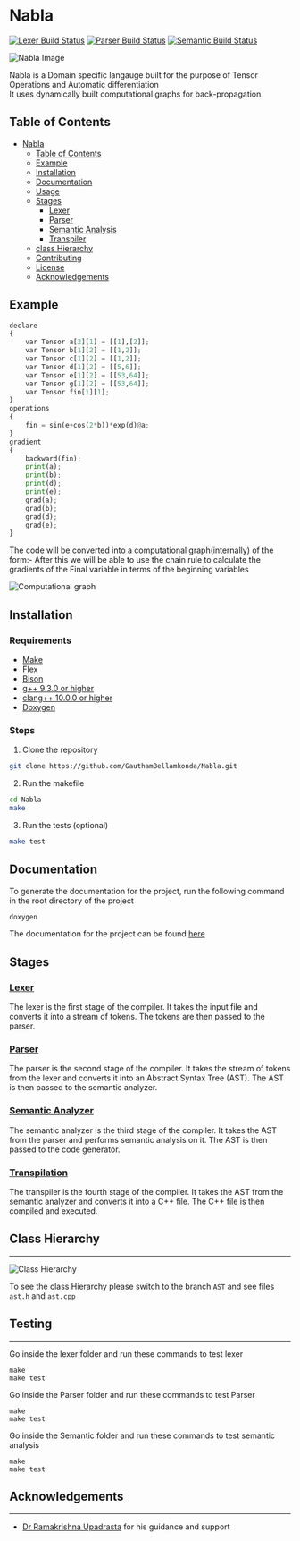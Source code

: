 # Nabla

[![Lexer Build Status](https://github.com/IITH-COMPILERS2/compilers-2-project-team-9-aug22/actions/workflows/lexer.yml/badge.svg)](https://github.com/IITH-COMPILERS2/compilers-2-project-team-9-aug22/actions/workflows/lexer.yml) [![Parser Build Status](https://github.com/IITH-COMPILERS2/compilers-2-project-team-9-aug22/actions/workflows/parser.yml/badge.svg)](https://github.com/IITH-COMPILERS2/compilers-2-project-team-9-aug22/actions/workflows/parser.yml) [![Semantic Build Status](https://github.com/IITH-COMPILERS2/compilers-2-project-team-9-aug22/actions/workflows/semantic.yml/badge.svg)](https://github.com/IITH-COMPILERS2/compilers-2-project-team-9-aug22/actions/workflows/semantic.yml)

![Nabla Image](Whitepaper/images/nabla.png)
<br>

Nabla is a Domain specific langauge built for the purpose of Tensor Operations and Automatic differentiation
<br>
It uses dynamically built computational graphs for back-propagation.
<!-- Take a look at the code below -->

## Table of Contents

- [Nabla](#nabla)
  - [Table of Contents](#table-of-contents)
  - [Example](#example)
  - [Installation](#installation)
  - [Documentation](#documentation)
  - [Usage](#usage)
  - [Stages](#stages)
    - [Lexer](#lexer)
    - [Parser](#parser)
    - [Semantic Analysis](#semantic-analyzer)
    - [Transpiler](#transpilation)
  - [class Hierarchy](#class-hierarchy)
  - [Contributing](#contributing)
  - [License](#license)
  - [Acknowledgements](#acknowledgements)

## Example

```python
declare
{
    var Tensor a[2][1] = [[1],[2]];
    var Tensor b[1][2] = [[1,2]];
    var Tensor c[1][2] = [[1,2]];
    var Tensor d[1][2] = [[5,6]];
    var Tensor e[1][2] = [[53,64]];
    var Tensor g[1][2] = [[53,64]];
    var Tensor fin[1][1];
}
operations
{
    fin = sin(e+cos(2*b))*exp(d)@a;
}
gradient
{
    backward(fin);
    print(a);
    print(b);
    print(d);
    print(e);
    grad(a);
    grad(b);
    grad(d);
    grad(e);
}

```

The code will be converted into a computational graph(internally) of the form:-
After this we will be able to use the chain rule to calculate the gradients of the Final variable in terms of the beginning variables

![Computational graph](Whitepaper/images/computational_graph.jpg)


## Installation

### Requirements

- [Make](https://www.gnu.org/software/make/)
- [Flex]()
- [Bison]()
- [g++ 9.3.0 or higher](https://gcc.gnu.org/)
- [clang++ 10.0.0 or higher](https://clang.llvm.org/)
- [Doxygen](https://www.doxygen.nl/download.html)

### Steps

1. Clone the repository

```bash
git clone https://github.com/GauthamBellamkonda/Nabla.git

```

2. Run the makefile

```bash
cd Nabla
make
```
<!-- optional -->
3. Run the tests (optional) 

```bash
make test
```

<!-- 4. Install the Nabla compiler

```bash
make install 
```
-->

## Documentation

To generate the documentation for the project, run the following command in the root directory of the project

```bash
doxygen
```

The documentation for the project can be found [here](https://ganesh-rb.github.io/Nabla-documentation/)

## Stages

### [Lexer](Lexer/)

The lexer is the first stage of the compiler. It takes the input file and converts it into a stream of tokens. The tokens are then passed to the parser.

### [Parser](Parser/)

The parser is the second stage of the compiler. It takes the stream of tokens from the lexer and converts it into an Abstract Syntax Tree (AST). The AST is then passed to the semantic analyzer.

### [Semantic Analyzer](Semantic/)

The semantic analyzer is the third stage of the compiler. It takes the AST from the parser and performs semantic analysis on it. The AST is then passed to the code generator.

### [Transpilation](Transpiler/)

The transpiler is the fourth stage of the compiler. It takes the AST from the semantic analyzer and converts it into a C++ file. The C++ file is then compiled and executed.

## Class Hierarchy

---


![Class Hierarchy](Whitepaper/images/class_hierarchy.png)

To see the class Hierarchy please switch to the branch `AST` and see files `ast.h` and `ast.cpp`

## Testing

---

Go inside the lexer folder and run these commands to test lexer
```console
make 
make test
```

Go inside the Parser folder and run these commands to test Parser
```console
make 
make test
```

Go inside the Semantic folder and run these commands to test semantic analysis
```console
make 
make test
```

## Acknowledgements

---

- [Dr Ramakrishna Upadrasta](https://www.iith.ac.in/cse/ramakrishna) for his guidance and support


